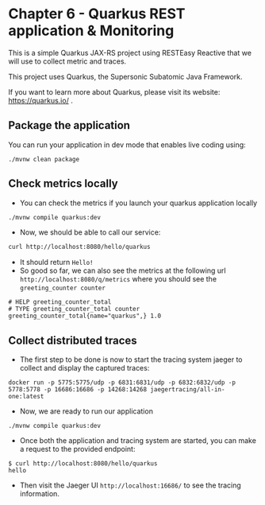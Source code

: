 # Chapter 6 - Quarkus REST application & Monitoring
This is a simple Quarkus JAX-RS project using RESTEasy Reactive that we will use to collect metric and traces.

This project uses Quarkus, the Supersonic Subatomic Java Framework.

If you want to learn more about Quarkus, please visit its website: https://quarkus.io/ .

## Package the application

You can run your application in dev mode that enables live coding using:
```shell script
./mvnw clean package
```

## Check metrics locally

- You can check the metrics if you launch your quarkus application locally
```bash
./mvnw compile quarkus:dev
```
- Now, we should be able to call our service:
```bash
curl http://localhost:8080/hello/quarkus
```
- It should return `Hello!`
- So good so far, we can also see the metrics at the following url `http://localhost:8080/q/metrics` where you should see the `greeting_counter counter`
```
# HELP greeting_counter_total
# TYPE greeting_counter_total counter
greeting_counter_total{name="quarkus",} 1.0
```

## Collect distributed traces

- The first step to be done is now to start the tracing system jaeger to collect and display the captured traces:
```
docker run -p 5775:5775/udp -p 6831:6831/udp -p 6832:6832/udp -p 5778:5778 -p 16686:16686 -p 14268:14268 jaegertracing/all-in-one:latest
```
- Now,  we are ready to run our application
```
./mvnw compile quarkus:dev
```
- Once both the application and tracing system are started, you can make a request to the provided endpoint:
```
$ curl http://localhost:8080/hello/quarkus
hello
```
- Then visit the Jaeger UI `http://localhost:16686/` to see the tracing information.